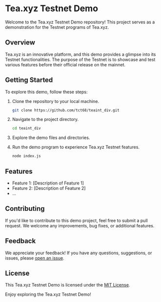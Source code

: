 # Tea.xyz Testnet Demo

Welcome to the Tea.xyz Testnet Demo repository! This project serves as a demonstration for the Testnet programs of Tea.xyz.

## Overview

Tea.xyz is an innovative platform, and this demo provides a glimpse into its Testnet functionalities. The purpose of the Testnet is to showcase and test various features before their official release on the mainnet.

## Getting Started

To explore this demo, follow these steps:

1. Clone the repository to your local machine.
   ```bash
   git clone https://github.com/tct68/teaint_div.git
   ```

2. Navigate to the project directory.
   ```bash
   cd teaint_div
   ```

3. Explore the demo files and directories.

4. Run the demo program to experience Tea.xyz Testnet features.
   ```bash
   node index.js
   ```

## Features

- Feature 1: [Description of Feature 1]
- Feature 2: [Description of Feature 2]
- ...

## Contributing

If you'd like to contribute to this demo project, feel free to submit a pull request. We welcome any improvements, bug fixes, or additional features.

## Feedback

We appreciate your feedback! If you have any questions, suggestions, or issues, please [open an issue](https://github.com/tct68/teaint_div/issues).

## License

This Tea.xyz Testnet Demo is licensed under the [MIT License](LICENSE).

Enjoy exploring the Tea.xyz Testnet Demo!
